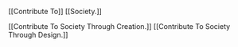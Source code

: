 [[Contribute To]] [[Society.]]

[[Contribute To Society Through Creation.]]
[[Contribute To Society Through Design.]]